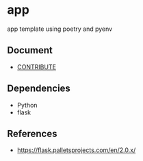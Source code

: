 # app

app template using poetry and pyenv

## Document

- [CONTRIBUTE](./docs/CONTRIBUTING.md)

## Dependencies

- Python
- flask

## References

- https://flask.palletsprojects.com/en/2.0.x/
